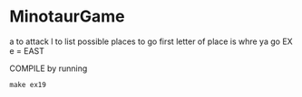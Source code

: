 # MinotaurGame

a to attack
l to list possible places to go
first letter of place is whre ya go
EX e = EAST

COMPILE by running

````
make ex19
````


